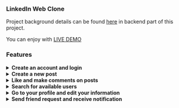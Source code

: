 ### LinkedIn Web Clone

Project background details can be found [here](https://github.com/orhanors/LinkedIn-BE/) in backend part of this project.

You can enjoy with [LIVE DEMO](https://linked-in-clone-j9nup2l5r-orhanors.vercel.app/)

### Features

<details>
<summary><b> Create an account and login </b></summary>
  </br>
  <p> Most of the component rendered conditionally. You have to login to see pages. </p>
  </br>
    <a href="https://github.com/orhanors/LinkedIn-FE/blob/master/screenshots/l-login.png">
  <img alt="app" src="https://github.com/orhanors/LinkedIn-FE/blob/master/screenshots/l-login.png" />
</a>
</details>

<details>
<summary><b> Create a new post </b></summary>
  </br>
  <p> You can create a new post with and image and description </p>
  </br>
    <a href="https://github.com/orhanors/LinkedIn-FE/blob/master/screenshots/l-newpost.png">
  <img alt="app" src="https://github.com/orhanors/LinkedIn-FE/blob/master/screenshots/l-newpost.png" />
</a>
</details>

<details>
<summary><b> Like and make comments on posts </b></summary>
  </br>
  <p> Most of the component rendered conditionally. You have to login to see pages. </p>
  </br>
    <a href="https://github.com/orhanors/LinkedIn-FE/blob/master/screenshots/l-reaction.png">
  <img alt="app" src="https://github.com/orhanors/LinkedIn-FE/blob/master/screenshots/l-reaction.png" />
</a>
</details>


<details>
<summary><b> Search for available users </b></summary>
  </br>
  <p> Since this is a minified clone we don't have a lot of users there. But you can find some high quality people </p>
  </br>
    <a href="https://github.com/orhanors/LinkedIn-FE/blob/master/screenshots/l-search.png">
  <img alt="app" src="https://github.com/orhanors/LinkedIn-FE/blob/master/screenshots/l-search.png" />
</a>
</details>

<details>
<summary><b> Go to your profile and edit your information </b></summary>
  </br>
  <p> Ofc you can edit your profile. All updates responds immediately. You don't have to refresh the page to see changes </p>
  </br>
    <a href="https://github.com/orhanors/LinkedIn-FE/blob/master/screenshots/l-profile-edit.png">
  <img alt="app" src="https://github.com/orhanors/LinkedIn-FE/blob/master/screenshots/l-profile-edit.png" />
</a>
</details>

<details>
<summary><b> Send friend request and receive notification </b></summary>
  </br>
We didn't use websockets to implement notification. But you'll like the idea behind it. Check out from <a href="https://github.com/orhanors/LinkedIn-BE">here </a>here to  see how we managed it
  </br>
    <a href="https://github.com/orhanors/LinkedIn-FE/blob/master/screenshots/l-friend.png">
  <img alt="app" src="https://github.com/orhanors/LinkedIn-FE/blob/master/screenshots/l-friend.png" />
</a>
</details>



